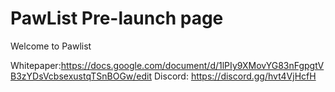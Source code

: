 # PawList Pre-launch page

Welcome to Pawlist

Whitepaper:https://docs.google.com/document/d/1lPIy9XMovYG83nFgpgtVB3zYDsVcbsexustqTSnBOGw/edit
Discord: https://discord.gg/hvt4VjHcfH
